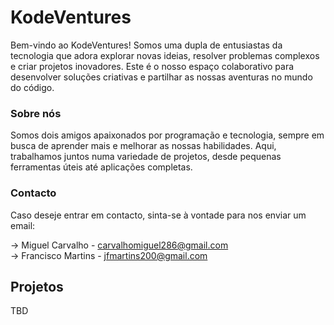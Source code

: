 # KodeVentures

Bem-vindo ao KodeVentures! Somos uma dupla de entusiastas da tecnologia que adora explorar novas ideias, resolver problemas complexos e criar projetos inovadores. Este é o nosso espaço colaborativo para desenvolver soluções criativas e partilhar as nossas aventuras no mundo do código.

### Sobre nós

Somos dois amigos apaixonados por programação e tecnologia, sempre em busca de aprender mais e melhorar as nossas habilidades. Aqui, trabalhamos juntos numa variedade de projetos, desde pequenas ferramentas úteis até aplicações completas.

### Contacto

Caso deseje entrar em contacto, sinta-se à vontade para nos enviar um email:

 -> Miguel Carvalho - [carvalhomiguel286@gmail.com](mailto:carvalhomiguel286@gmail.com) <br>
 -> Francisco Martins - [jfmartins200@gmail.com](mailto:jfmartins200@gmail.com)

## Projetos

TBD
